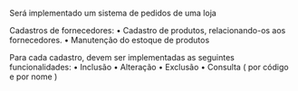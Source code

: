 Será implementado um sistema de pedidos de uma loja

Cadastros de fornecedores:
• Cadastro de produtos, relacionando-os aos fornecedores. 
• Manutenção do estoque de produtos

Para cada cadastro, devem ser implementadas as seguintes funcionalidades:
• Inclusão
• Alteração
• Exclusão
• Consulta ( por código e por nome )
